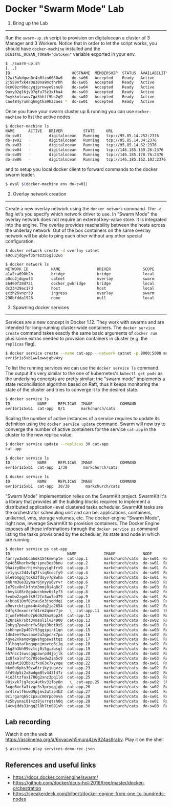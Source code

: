 Docker "Swarm Mode" Lab
=======================

1. Bring up the Lab
-------------------

Run the `swarm-up.sh` script to provision on digitalocean a cluster
of 3 Manager and 3 Workers.
Notice that in order to let the script works, you should have
`docker-machine` installed and the `DIGITAL_OCEAN_TOKEN="dotoken"` variable
exported in your env.

```bash
$ ./swarm-up.sh
[...]
ID                           HOSTNAME  MEMBERSHIP  STATUS  AVAILABILITY  MANAGER STATUS
12wi5akdqwn0r4o6fzo6030w6    do-sw06   Accepted    Ready   Active
2j559nfxk4s0u30na9mcthrhh    do-sw05   Accepted    Ready   Active
8cn08zr9bocyqjprnwye9snu9    do-sw04   Accepted    Ready   Active
9uxy02gl6jv97gfu75z3xfha4    do-sw03   Accepted    Ready   Active        Reachable
9xykkntcwuv7ga3hhtf9bs2q9    do-sw02   Accepted    Ready   Active        Reachable
cao484yrumhqhmgtka9h22aes *  do-sw01   Accepted    Ready   Active        Leader
```

Once you have your swarm cluster up & running you can use `docker-machine`
to list the active nodes

```bash
$ docker-machine ls
NAME      ACTIVE   DRIVER         STATE     URL                          SWARM   DOCKER        ERRORS
do-sw01   -        digitalocean   Running   tcp://95.85.14.252:2376              v1.12.0-rc3
do-sw02   -        digitalocean   Running   tcp://95.85.14.34:2376               v1.12.0-rc3
do-sw03   -        digitalocean   Running   tcp://95.85.14.62:2376               v1.12.0-rc3
do-sw04   -        digitalocean   Running   tcp://146.185.159.26:2376            v1.12.0-rc3
do-sw05   -        digitalocean   Running   tcp://146.185.178.76:2376            v1.12.0-rc3
do-sw06   -        digitalocean   Running   tcp://146.185.162.103:2376           v1.12.0-rc3
```

and to setup you local docker client to forward commands to the docker swarm leader.

```bash
$ eval $(docker-machine env do-sw01)
```

2. Overlay network creation
---------------------------

Create a new overlay network using the `docker network` command.
The `-d` flag let's you specify which network driver to use.
In "Swarm Mode" the overlay network does not require an external key-value store.
It is integrated into the engine.
The overlay provides reachability between the hosts across the underlay network.
Out of the box containers on the same overlay network will be able to ping
each other without any other special configuration.

```bash
$ docker network create -d overlay catnet
a0cu2jdqywf35razz55giu2uo

$ docker network ls
NETWORK ID          NAME                DRIVER              SCOPE
a1a2ca690b2b        bridge              bridge              local
a0cu2jdqywf3        catnet              overlay             swarm
56460f28d721        docker_gwbridge     bridge              local
dc33429ac17d        host                host                local
eczh26vnzr39        ingress             overlay             swarm
298bfdda1928        none                null                local
```

3. Spawning docker services
---------------------------

Services are a new concept in Docker 1.12.
They work with swarms and are intended for long-running cluster-wide containers.
The `docker service create` command takes exactly the same basic arguments of
`docker run` plus some extras needed to provision containers in cluster
(e.g. the `--replicas` flag).

```bash
$ docker service create --name cat-app --network catnet -p 8000:5000 markchurch/cats
evr16r1s5xb1wwlowwjgbv4xy
```

To list the running services we can use the `docker service ls` command.
The output it's very similar to the one of kubernetes's `kubectl get pods`
as the underlying concepts are pretty similar: the "swarm mode"
implements a state reconciliation algorithm based on Raft, thus it
keeps monitoring the state of the cluster and tries to converge it
to the desired state.

```bash
$ docker service ls
ID            NAME     REPLICAS  IMAGE            COMMAND
evr16r1s5xb1  cat-app  0/1       markchurch/cats
```

Scaling the number of active instances of a service requires to update
its definition using the `docker service update` command.
Swarm will now try to converge the number of active containers for the service
`cat-app` in the cluster to the new replica value.

```bash
$ docker service update --replicas 30 cat-app
cat-app

$ docker service ls
ID            NAME     REPLICAS  IMAGE            COMMAND
evr16r1s5xb1  cat-app  1/30       markchurch/cats

$ docker service ls
ID            NAME     REPLICAS  IMAGE            COMMAND
evr16r1s5xb1  cat-app  30/30       markchurch/cats
```

"Swarm Mode" implementation relies on the SwarmKit project.
SwarmKit it's a library that provides all the building blocks required
to implement a distributed application-level clustered tasks scheduler.
SwarmKit tasks are the orchestrator scheduling unit and can be:
applications, containers, unikernel, vms, storage volumes, etc.
The docker-engine "Swarm Mode", right now, leverage SwarmKit to provision
containers.
The Docker Engine exposes all these informations through the
`docker service ps` command listing the tasks provisioned by the scheduler,
its state and node in which are running.

```bash
$ docker service ps cat-app
ID                         NAME            IMAGE            NODE                            DESIRED STATE  CURRENT STATE           ERROR
4arryw3w5bcahdk154kmwnpte  cat-app.1       markchurch/cats  do-sw01  Running        Running 4 minutes ago
6y4d56horbwdqripne3ez0bnu  cat-app.2       markchurch/cats  do-sw01  Running        Running 4 minutes ago
9hairy0bcrhjvvhpyyighfrx9  cat-app.3       markchurch/cats  do-sw01  Running        Running 4 minutes ago
cv1yqsz2d4vtq2fsiq8cqcfy9  cat-app.4       markchurch/cats  do-sw03  Running        Running 4 minutes ago
6le9bmgqjtqkh3fdsyv7p8wha  cat-app.5       markchurch/cats  do-sw01  Running        Running 4 minutes ago
emkrm3ue32ymar6jnyys6vrvr  cat-app.6       markchurch/cats  do-sw03  Running        Running 4 minutes ago
1e79cv8nlkfntm3mmj8j4q8c7  cat-app.7       markchurch/cats  do-sw03  Running        Running 4 minutes ago
cbmy4i85r8gp4ucnbmv6slyf3  cat-app.8       markchurch/cats  do-sw02  Running        Running 4 minutes ago
5vubw2zgmklk9f2fn3wu7ed79  cat-app.9       markchurch/cats  do-sw01  Running        Running 4 minutes ago
4jbuo618nf02tau5o3jsqddqi  cat-app.10      markchurch/cats  do-sw03  Running        Running 4 minutes ago
a9ovrcbtipms4n4sdq2ja2654  cat-app.11      markchurch/cats  do-sw02  Running        Running 4 minutes ago
9dfgk3nxocrrfd1rm2qmmr7je   \_ cat-app.11  markchurch/cats  do-sw03  Shutdown       Rejected 5 minutes ago  "failed to allocate gateway (1…"
2jwmfe96nho7p6d628nx8pp24  cat-app.12      markchurch/cats  do-sw03  Running        Running 4 minutes ago
a20n1kk7sbt3vmsol1lv24900  cat-app.13      markchurch/cats  do-sw02  Running        Running 4 minutes ago
2obyq7pewbnrfw56ps3hdt0x5  cat-app.14      markchurch/cats  do-sw03  Running        Running 4 minutes ago
cshhnpn2p407r53ggipirt1qn  cat-app.15      markchurch/cats  do-sw03  Running        Running 4 minutes ago
1dm4eet9wvsoxe2u2qpcrx7pa  cat-app.16      markchurch/cats  do-sw02  Running        Running 4 minutes ago
4gye2xkanqwqgwshgpswsttqz  cat-app.17      markchurch/cats  do-sw01  Running        Running 5 minutes ago
19lbbqtafkqgupejmsvcg6i1g  cat-app.18      markchurch/cats  do-sw02  Running        Running 5 minutes ago
1kg8h3bh99eztcj0i5gizbsqt  cat-app.19      markchurch/cats  do-sw02  Running        Running 4 minutes ago
eh7ncc1swvcgqpawrpd4jpjlk  cat-app.20      markchurch/cats  do-sw02  Running        Running 4 minutes ago
1x8fxalnftq705obwdw2ia5c9  cat-app.21      markchurch/cats  do-sw03  Running        Running 4 minutes ago
eu31wt283bbu1fxo63x7xyvqe  cat-app.22      markchurch/cats  do-sw01  Running        Running 5 minutes ago
bkm0u6pks30zw6trjkyjugvzv  cat-app.23      markchurch/cats  do-sw02  Running        Running 4 minutes ago
4fd9dp5i2x8wdgm8tv443l47z  cat-app.24      markchurch/cats  do-sw02  Running        Running 4 minutes ago
4io3ltzfox1786g2xnz3pq1ld  cat-app.25      markchurch/cats  do-sw03  Running        Running 4 minutes ago
88jxvk7jg7eoi4utkv31fby8n   \_ cat-app.25  markchurch/cats  do-sw02  Shutdown       Rejected 5 minutes ago  "failed to allocate gateway (1…"
3xgo6xcfw3ivqc3s3pryqqjqb  cat-app.26      markchurch/cats  do-sw02  Running        Running 4 minutes ago
ar4lrwlf6uwd9pjmv2utzp4b2  cat-app.27      markchurch/cats  do-sw01  Running        Running 4 minutes ago
0cirgurq65ccpxucm0rpo0ova  cat-app.28      markchurch/cats  do-sw01  Running        Running 4 minutes ago
4z5bysnai014zz8jurrqtsh0q  cat-app.29      markchurch/cats  do-sw01  Running        Running 4 minutes ago
14cwjdds31ngq2l8h7tn691vh  cat-app.30      markchurch/cats  do-sw03  Running        Running 4 minutes ago
```

Lab recording
-------------

Watch it on the web at https://asciinema.org/a/6xvacwh5mura4zw924as9rabv.
Play it on the shell

```bash
$ asciinema play services-demo-rec.json
```

References and useful links
---------------------------

- https://docs.docker.com/engine/swarm/
- https://github.com/docker/dcus-hol-2016/tree/master/docker-orchestration
- https://speakerdeck.com/hilbert/docker-engine-from-one-to-hundreds-nodes
